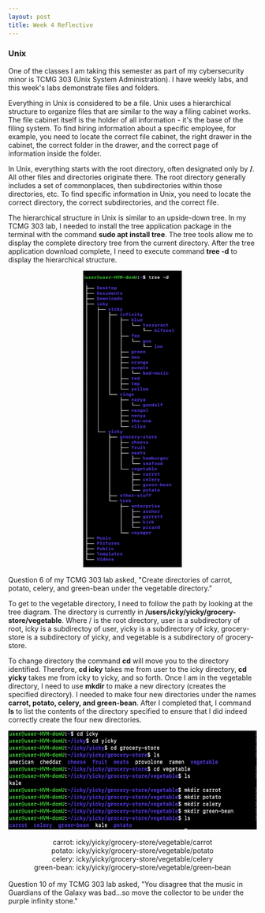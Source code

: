 ```yaml
---
layout: post
title: Week 4 Reflective
---
```

### Unix

One of the classes I am taking this semester as part of my cybersecurity minor is TCMG 303 (Unix System Administration). I have weekly labs, and this week's labs demonstrate files and folders. 
<br/>
 
Everything in Unix is considered to be a file. Unix uses a hierarchical structure to organize files that are similar to the way a filing cabinet works. The file cabinet itself is the holder of all information - it's the base of the filing system. To find hiring information about a specific employee, for example, you need to locate the correct file cabinet, the right drawer in the cabinet, the correct folder in the drawer, and the correct page of information inside the folder.
<br/>

In Unix, everything starts with the root directory, often designated only by **/**. All other files and directories originate there. The root directory generally includes a set of commonplaces, then subdirectories within those directories, etc. To find specific information in Unix, you need to locate the correct directory, the correct subdirectories, and the correct file.
<br/>

The hierarchical structure in Unix is similar to an upside-down tree. In my TCMG 303 lab, I needed to install the tree application package in the terminal with the command **sudo apt install tree**. The tree tools allow me to display the complete directory tree from the current directory. After the tree application download complete, I need to execute command **tree -d** to display the hierarchical structure.
<br/>

<p align="center">
 <img width="200" height="600" src="/tree.PNG">
</p>
                                           
Question 6 of my TCMG 303 lab asked, "Create directories of carrot, potato, celery, and green-bean under the vegetable directory."
<br/>

To get to the vegetable directory, I need to follow the path by looking at the tree diagram. The directory is currently in **/users/icky/yicky/grocery-store/vegetable**. Where / is the root directory, user is a subdirectory of root, icky is a subdirectoy of user, yicky is a subdirectory of icky, grocery-store is a subdirectory of yicky, and vegetable is a subdirectory of grocery-store. 
<br/>

To change directory the command **cd** will move you to the directory identified. Therefore, **cd icky** takes me from user to the icky directory, **cd yicky** takes me from icky to yicky, and so forth. Once I am in the vegetable directory, I need to use **mkdir** to make a new directory (creates the specified directory). I needed to make four new directories under the names **carrot, potato, celery, and green-bean**. After I completed that, I command **ls** to list the contents of the directory specified to ensure that I did indeed correctly create the four new directories. 
<br/>

<p align="center">
 <img width="600" height="200" src="/vegetable.PNG">
</p>

<div align="center">
 carrot: icky/yicky/grocery-store/vegetable/carrot
 <br/>
 potato: icky/yicky/grocery-store/vegetable/potato
 <br/>
 celery: icky/yicky/grocery-store/vegetable/celery
 <br/>
 green-bean: icky/yicky/grocery-store/vegetable/green-bean
 <br/>
 <br/>
 
<div align="left">
 Question 10 of my TCMG 303 lab asked, "You disagree that the music in Guardians of the Galaxy was bad...so move the collector to be under the purple infinity stone."
 <br/>

